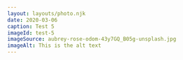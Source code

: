 ```yaml
---
layout: layouts/photo.njk
date: 2020-03-06
caption: Test 5
imageId: test-5
imageSource: aubrey-rose-odom-43y7GQ_B05g-unsplash.jpg
imageAlt: This is the alt text
---
```

